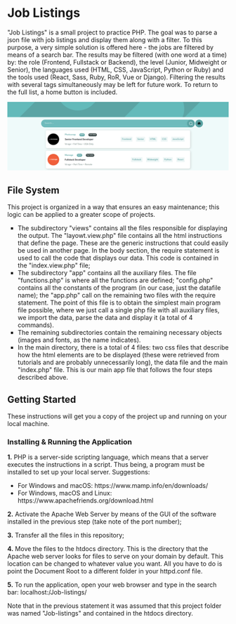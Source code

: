 # Job Listings

"Job Listings" is a small project to practice PHP. The goal was to parse a json file with job listings and display them along with a filter. To this purpose, a very simple solution is offered here - the jobs are filtered by means of a search bar. The results may be filtered (with one word at a time) by: the role (Frontend, Fullstack or Backend), the level (Junior, Midweight or Senior), the languages used (HTML, CSS, JavaScript, Python or Ruby) and the tools used (React, Sass, Ruby, RoR, Vue or Django). Filtering the results with several tags simultaneously may be left for future work. To return to the full list, a home button is included.

<p float="center">
  <img src="/images/exemplo.png" width="1000" />
</p>

## File System
This project is organized in a way that ensures an easy maintenance; this logic can be applied to a greater scope of projects.
<ul>
  <li style="list-style-type:square"> The subdirectory "views" contains all the files responsible for displaying the output. The "layowt.view.php" file contains all the html instructions that define the page. These are the generic instructions that could easily be used in another page. In the body section, the require statement is used to call the code that displays our data. This code is contained in the "index.view.php" file;</li>
  <li style="list-style-type:square">The subdirectory "app" contains all the auxiliary files. The file "functions.php" is where all the functions are defined; "config.php" contains all the constants of the program (in our case, just the datafile name); the "app.php" call on the remaining two files with the require statement. The point of this file is to obtain the simplest main program file possible, where we just call a single php file with all auxiliary files, we import the data, parse the data and display it (a total of 4 commands).</li>
  <li style="list-style-type:square">The remaining subdirectories contain the remaining necessary objects (images and fonts, as the name indicates).</li>
  <li style="list-style-type:square">In the main directory, there is a total of 4 files: two css files that describe how the html elements are to be displayed (these were retrieved from tutorials and are probably unnecessarily long), the data file and the main "index.php" file. This is our main app file that follows the four steps described above.</li>

</ul>

## Getting Started

These instructions will get you a copy of the project up and running on your local machine.

### Installing & Running the Application

<b>1.</b> PHP is a server-side scripting language, which means that a server executes the instructions in a script. Thus being, a program must be installed to set up your local server.
Suggestions:
  <ul>
    <li>For Windows and macOS: https://www.mamp.info/en/downloads/</li>
    <li>For Windows, macOS and Linux: https://www.apachefriends.org/download.html </li>
  </ul>
<b>2.</b> Activate the Apache Web Server by means of the GUI of the software installed in the previous step (take note of the port number);

<b>3.</b> Transfer all the files in this repository;

<b>4.</b> Move the files to the htdocs directory. This is the directory that the Apache web server looks for files to serve on your domain by default. This location can be changed to whatever value you want. All you have to do is point the Document Root to a different folder in your httpd.conf file.

<b>5.</b> To run the application, open your web browser and type in the search bar: localhost:<port number>/Job-listings/
  
  Note that in the previous statement it was assumed that this project folder was named "Job-listings" and contained in the htdocs directory.
